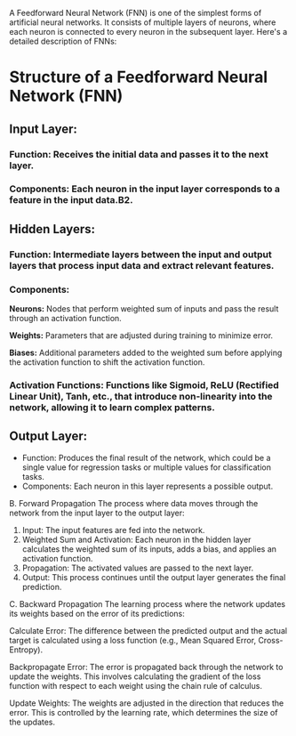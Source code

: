 A Feedforward Neural Network (FNN) is one of the simplest forms of artificial neural networks. It consists of multiple layers of neurons, where each neuron is connected to every neuron in the subsequent layer. Here's a detailed description of FNNs:

# Structure of a Feedforward Neural Network (FNN)
## Input Layer:
### Function: Receives the initial data and passes it to the next layer.
### Components: Each neuron in the input layer corresponds to a feature in the input  data.B2. 
## Hidden Layers:
### Function: Intermediate layers between the input and output layers that process input data and extract relevant features.
### Components:
**Neurons:** Nodes that perform weighted sum of inputs and pass the result through an 
    activation function.
    
**Weights:** Parameters that are adjusted during training to minimize error.
  
**Biases:** Additional parameters added to the weighted sum before applying the activation 
    function to shift the activation function.
    
### Activation Functions: Functions like Sigmoid, ReLU (Rectified Linear Unit), Tanh, etc., that introduce non-linearity into the network, allowing it to learn complex patterns.
## Output Layer:
* Function: Produces the final result of the network, which could be a single value for 
  regression tasks or multiple values for classification tasks.
* Components: Each neuron in this layer represents a possible output.

B. Forward Propagation
The process where data moves through the network from the input layer to the output layer:

1. Input: The input features are fed into the network.
2. Weighted Sum and Activation: Each neuron in the hidden layer calculates the weighted sum 
   of its inputs, adds a bias, and applies an activation function.
3. Propagation: The activated values are passed to the next layer.
4. Output: This process continues until the output layer generates the final prediction.

C. Backward Propagation
The learning process where the network updates its weights based on the error of its predictions:

Calculate Error: The difference between the predicted output and the actual target is calculated using a loss function (e.g., Mean Squared Error, Cross-Entropy).

Backpropagate Error: The error is propagated back through the network to update the weights. This involves calculating the gradient of the loss function with respect to each weight using the chain rule of calculus.

Update Weights: The weights are adjusted in the direction that reduces the error. This is controlled by the learning rate, which determines the size of the updates.
